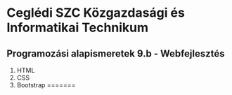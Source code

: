 # Ceglédi SZC Közgazdasági és Informatikai Technikum

## Programozási alapismeretek 9.b - Webfejlesztés

1. HTML
2. CSS
3. Bootstrap =======